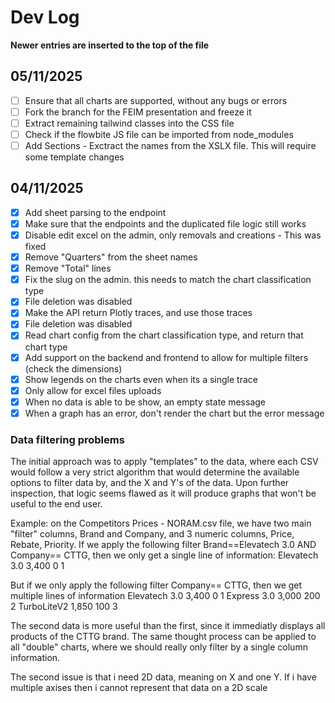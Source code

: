 # Dev Log

__Newer entries are inserted to the top of the file__

## 05/11/2025

- [ ] Ensure that all charts are supported, without any bugs or errors
- [ ] Fork the branch for the FEIM presentation and freeze it
- [ ] Extract remaining tailwind classes into the CSS file
- [ ] Check if the flowbite JS file can be imported from node_modules
- [ ] Add Sections - Exctract the names from the XSLX file. This will require some template changes

## 04/11/2025

- [x] Add sheet parsing to the endpoint
- [x] Make sure that the endpoints and the duplicated file logic still works
- [x] Disable edit excel on the admin, only removals and creations - This was fixed
- [x] Remove "Quarters" from the sheet names
- [x] Remove "Total" lines
- [x] Fix the slug on the admin. this needs to match the chart classification type
- [x] File deletion was disabled
- [x] Make the API return Plotly traces, and use those traces
- [x] File deletion was disabled
- [x] Read chart config from the chart classification type, and return that chart type
- [x] Add support on the backend and frontend to allow for multiple filters (check the dimensions)
- [x] Show legends on the charts even when its a single trace
- [x] Only allow for excel files uploads
- [x] When no data is able to be show, an empty state message
- [X] When a graph has an error, don't render the chart but the error message

### Data filtering problems

The initial approach was to apply "templates" to the data, where each CSV would follow a very strict algorithm that would determine the available options to filter data by, and the X and Y's of the data. Upon further inspection, that logic seems flawed as it will produce graphs that won't be useful to the end user.

Example: on the Competitors Prices - NORAM.csv file, we have two main "filter" columns, Brand and Company, and 3 numeric columns, Price, Rebate, Priority.
If we apply the following filter Brand==Elevatech 3.0 AND Company== CTTG, then we only get a single line of information:
Elevatech 3.0 3,400 0 1

But if we only apply the following filter Company== CTTG, then we get multiple lines of information
Elevatech 3.0 3,400 0 1
Express 3.0   3,000 200 2
TurboLiteV2     1,850 100 3

The second data is more useful than the first, since it immediatly displays all products of the CTTG brand. The same thought process can be applied to all "double" charts, where we should really only filter by a single column information.

The second issue is that i need 2D data, meaning on X and one Y. If i have multiple axises then i cannot represent that data on a 2D scale
